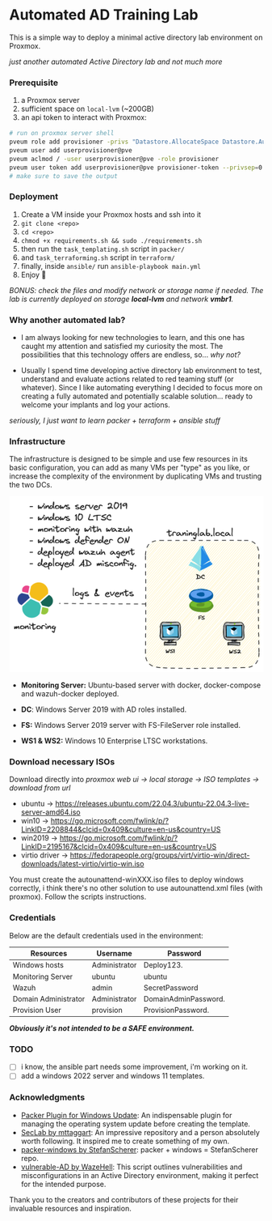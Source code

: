 # Automated AD Training Lab
This is a simple way to deploy a minimal active directory lab environment on Proxmox.

*just another automated Active Directory lab and not much more*

### Prerequisite
1. a Proxmox server
2. sufficient space on `local-lvm` (~200GB)
3. an api token to interact with Proxmox:
```bash
# run on proxmox server shell
pveum role add provisioner -privs "Datastore.AllocateSpace Datastore.Audit Pool.Allocate SDN.Use Sys.Audit Sys.Console Sys.Modify VM.Allocate VM.Audit VM.Clone VM.Config.CDROM VM.Config.Cloudinit VM.Config.CPU VM.Config.Disk VM.Config.HWType VM.Config.Memory VM.Config.Network VM.Config.Options VM.Migrate VM.Monitor VM.PowerMgmt"
pveum user add userprovisioner@pve
pveum aclmod / -user userprovisioner@pve -role provisioner
pveum user token add userprovisioner@pve provisioner-token --privsep=0
# make sure to save the output
```

### Deployment
1. Create a VM inside your Proxmox hosts and ssh into it
2. `git clone <repo>` 
3. `cd <repo>`
4. `chmod +x requirements.sh && sudo ./requirements.sh`
5. then run the `task_templating.sh` script in `packer/`
6. and `task_terraforming.sh` script in `terraform/`
7. finally, inside `ansible/` run `ansible-playbook main.yml`
8. Enjoy :crossed_fingers:

*BONUS: check the files and modify network or storage name if needed.
The lab is currently deployed on storage **local-lvm** and network **vmbr1**.*

### Why another automated lab?

- I am always looking for new technologies to learn, and this one has caught my attention and satisfied my curiosity the most. The possibilities that this technology offers are endless, so... *why not?*

- Usually I spend time developing active directory lab environment to test, understand and evaluate actions related to red teaming stuff (or whatever). Since I like automating everything I decided to focus more on creating a fully automated and potentially scalable solution... ready to welcome your implants and log your actions.

*seriously, I just want to learn packer + terraform + ansible stuff*

### Infrastructure
The infrastructure is designed to be simple and use few resources in its basic configuration, you can add as many VMs per "type" as you like, or increase the complexity of the environment by duplicating VMs and trusting the two DCs. 

![image](traininglab-schema.png)

- **Monitoring Server:** Ubuntu-based server with docker, docker-compose and wazuh-docker deployed.

- **DC**: Windows Server 2019 with AD roles installed.

- **FS:** Windows Server 2019 server with FS-FileServer role installed.

- **WS1 & WS2:** Windows 10 Enterprise LTSC workstations.

### Download necessary ISOs
Download directly into *proxmox web ui -> local storage -> ISO templates -> download from url*

- ubuntu -> https://releases.ubuntu.com/22.04.3/ubuntu-22.04.3-live-server-amd64.iso
- win10 -> https://go.microsoft.com/fwlink/p/?LinkID=2208844&clcid=0x409&culture=en-us&country=US
- win2019 -> https://go.microsoft.com/fwlink/p/?LinkID=2195167&clcid=0x409&culture=en-us&country=US
- virtio driver -> https://fedorapeople.org/groups/virt/virtio-win/direct-downloads/latest-virtio/virtio-win.iso

You must create the autounattend-winXXX.iso files to deploy windows correctly, i think there's no other solution to use autounattend.xml files (with proxmox). Follow the scripts instructions.

### Credentials
Below are the default credentials used in the environment:

| Resources            | Username      | Password              |
|----------------------|---------------|-----------------------|
| Windows hosts        | Administrator | Deploy123.          |
| Monitoring Server    | ubuntu        | ubuntu                |
| Wazuh                | admin         | SecretPassword        |
| Domain Administrator | Administrator | DomainAdminPassword.  |
| Provision User       | provision     | ProvisionPassword.    |


***Obviously it's not intended to be a SAFE environment.***

### TODO
- [ ] i know, the ansible part needs some improvement, i'm working on it.
- [ ] add a windows 2022 server and windows 11 templates.

### Acknowledgments
- [Packer Plugin for Windows Update](https://github.com/rgl/packer-plugin-windows-update): An indispensable plugin for managing the operating system update before creating the template.
- [SecLab by mttaggart](https://github.com/mttaggart/seclab): An impressive repository and a person absolutely worth following. It inspired me to create something of my own.
- [packer-windows by StefanScherer](https://github.com/StefanScherer/packer-windows): packer + windows = StefanScherer repo.
- [vulnerable-AD by WazeHell](https://github.com/WazeHell/vulnerable-AD): This script outlines vulnerabilities and misconfigurations in an Active Directory environment, making it perfect for the intended purpose.


Thank you to the creators and contributors of these projects for their invaluable resources and inspiration.